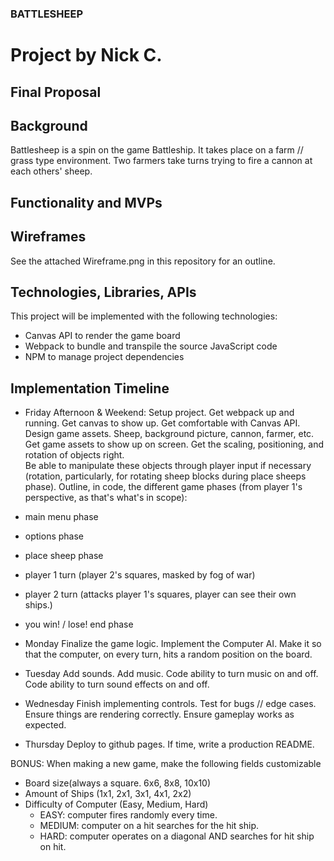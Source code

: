 ### BATTLESHEEP
# Project by Nick C.

## Final Proposal

## Background
Battlesheep is a spin on the game Battleship.  It takes place on a farm // grass type environment.  Two farmers take turns trying to fire a cannon at each others' sheep.  

## Functionality and MVPs


## Wireframes

See the attached Wireframe.png in this repository for an outline.

## Technologies, Libraries, APIs

This project will be implemented with the following technologies:
* Canvas API to render the game board
* Webpack to bundle and transpile the source JavaScript code
* NPM to manage project dependencies

## Implementation Timeline

* Friday Afternoon & Weekend:
Setup project.
Get webpack up and running.
Get canvas to show up.
Get comfortable with Canvas API.
Design game assets.  Sheep,
background picture, cannon,
farmer, etc.
Get game assets to show up on screen.
Get the scaling, positioning, and rotation of objects right.  
Be able to manipulate these objects through player input if necessary (rotation, particularly, for rotating sheep blocks during place sheeps phase).
Outline, in code, the different game phases (from player 1's perspective, as that's what's in scope):
* main menu phase
* options phase 
* place sheep phase
* player 1 turn (player 2's squares, masked by fog of war)
* player 2 turn (attacks player 1's squares, player can see their own ships.)
* you win! / lose! end phase

* Monday
Finalize the game logic.
Implement the Computer AI.
Make it so that the computer, on every turn, hits a random position on the board.

* Tuesday
Add sounds.
Add music.
Code ability to turn music on and off.
Code ability to turn sound effects on and off.

* Wednesday
Finish implementing controls.
Test for bugs // edge cases.
Ensure things are rendering correctly.
Ensure gameplay works as expected.

* Thursday
Deploy to github pages.
If time, write a production README.

BONUS:
When making a new game, make the following fields customizable
* Board size(always a square.  6x6, 8x8, 10x10)
* Amount of Ships (1x1, 2x1, 3x1, 4x1, 2x2)
* Difficulty of Computer (Easy, Medium, Hard)
    * EASY: computer fires randomly every time.
    * MEDIUM: computer on a hit searches for the hit ship.
    * HARD: computer operates on a diagonal AND searches for hit ship on hit.


